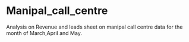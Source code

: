 # Manipal_call_centre
Analysis on Revenue and leads sheet on manipal call centre data for the month of March,April and May.
